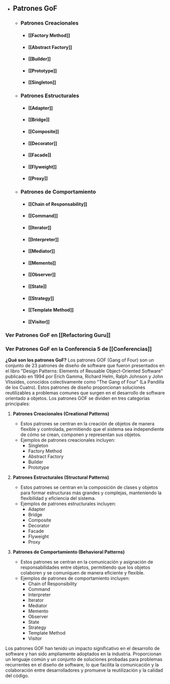 - ## Patrones GoF
	- ### Patrones Creacionales
		- #### [[Factory Method]]
		- #### [[Abstract Factory]]
		- #### [[Builder]]
		- #### [[Prototype]]
		- #### [[Singleton]]
	- ### Patrones Estructurales
		- #### [[Adapter]]
		- #### [[Bridge]]
		- #### [[Composite]]
		- #### [[Decorator]]
		- #### [[Facade]]
		- #### [[Flyweight]]
		- #### [[Proxy]]
	- ### Patrones de Comportamiento
		- #### [[Chain of Responsability]]
		- #### [[Command]]
		- #### [[Iterator]]
		- #### [[Interpreter]]
		- #### [[Mediator]]
		- #### [[Memento]]
		- #### [[Observer]]
		- #### [[State]]
		- #### [[Strategy]]
		- #### [[Template Method]]
		- #### [[Visitor]]

### Ver Patrones GoF en [[Refactoring Guru]]
### Ver Patrones GoF en la Conferencia 5 de [[Conferencias]]


**¿Qué son los patrones GoF?**
Los patrones GOF (Gang of Four) son un conjunto de 23 patrones de diseño de software que fueron presentados en el libro "Design Patterns: Elements of Reusable Object-Oriented Software" publicado en 1994 por Erich Gamma, Richard Helm, Ralph Johnson y John Vlissides, conocidos colectivamente como "The Gang of Four" (La Pandilla de los Cuatro).
Estos patrones de diseño proporcionan soluciones reutilizables a problemas comunes que surgen en el desarrollo de software orientado a objetos. Los patrones GOF se dividen en tres categorías principales:
1. **Patrones Creacionales (Creational Patterns)**
   - Estos patrones se centran en la creación de objetos de manera flexible y controlada, permitiendo que el sistema sea independiente de cómo se crean, componen y representan sus objetos.
   - Ejemplos de patrones creacionales incluyen:
     - Singleton
     - Factory Method
     - Abstract Factory
     - Builder
     - Prototype

2. **Patrones Estructurales (Structural Patterns)**
   - Estos patrones se centran en la composición de clases y objetos para formar estructuras más grandes y complejas, manteniendo la flexibilidad y eficiencia del sistema.
   - Ejemplos de patrones estructurales incluyen:
     - Adapter
     - Bridge
     - Composite
     - Decorator
     - Facade
     - Flyweight
     - Proxy

3. **Patrones de Comportamiento (Behavioral Patterns)**
   - Estos patrones se centran en la comunicación y asignación de responsabilidades entre objetos, permitiendo que los objetos colaboren y se comuniquen de manera eficiente y flexible.
   - Ejemplos de patrones de comportamiento incluyen:
     - Chain of Responsibility
     - Command
     - Interpreter
     - Iterator
     - Mediator
     - Memento
     - Observer
     - State
     - Strategy
     - Template Method
     - Visitor

Los patrones GOF han tenido un impacto significativo en el desarrollo de software y han sido ampliamente adoptados en la industria. Proporcionan un lenguaje común y un conjunto de soluciones probadas para problemas recurrentes en el diseño de software, lo que facilita la comunicación y la colaboración entre desarrolladores y promueve la reutilización y la calidad del código.